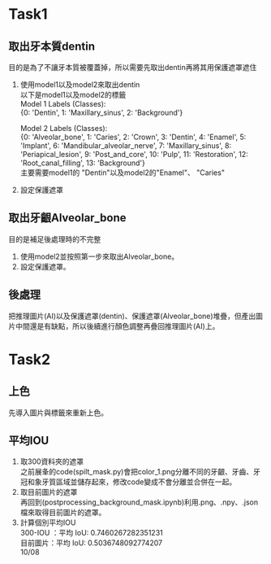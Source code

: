 # Task1
## 取出牙本質dentin
目的是為了不讓牙本質被覆蓋掉，所以需要先取出dentin再將其用保護遮罩遮住
1. 使用model1以及model2來取出dentin  
    以下是model1以及model2的標籤  
    Model 1 Labels (Classes):  
    {0: 'Dentin', 1: 'Maxillary_sinus', 2: 'Background'}

    Model 2 Labels (Classes):  
    {0: 'Alveolar_bone', 1: 'Caries', 2: 'Crown', 3: 'Dentin', 4: 'Enamel', 5: 'Implant', 6: 'Mandibular_alveolar_nerve', 7: 'Maxillary_sinus', 8: 'Periapical_lesion', 9: 'Post_and_core', 10: 'Pulp', 11: 'Restoration', 12: 'Root_canal_filling', 13: 'Background'}  
    主要需要model1的 "Dentin"以及model2的"Enamel"、 "Caries"
2. 設定保護遮罩  
## 取出牙齦Alveolar_bone
目的是補足後處理時的不完整
1. 使用model2並按照第一步來取出Alveolar_bone。
2. 設定保護遮罩。
##  後處理  
把推理圖片(AI)以及保護遮罩(dentin)、保護遮罩(Alveolar_bone)堆疊，但產出圖片中間還是有缺點，所以後續進行顏色調整再疊回推理圖片(AI)上。

# Task2
## 上色
先導入圖片與標籤來重新上色。

## 平均IOU
1. 取300資料夾的遮罩  
    之前展夆的code(spilt_mask.py)會把color_1.png分離不同的牙齦、牙齒、牙冠和象牙質區域並儲存起來，修改code變成不會分離並合併在一起。  
2. 取目前圖片的遮罩  
再回到(postprocessing_background_mask.ipynb)利用.png、.npy、.json檔來取得目前圖片的遮罩。  
3. 計算個別平均IOU  
    300-IOU ：平均 IoU: 0.7460267282351231  
    目前圖片：平均 IoU: 0.5036748092774207  
    10/08
